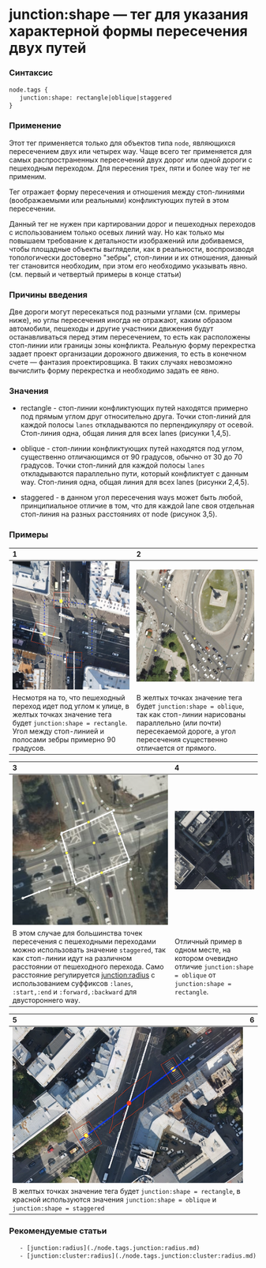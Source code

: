# junction:shape — тег для указания характерной формы пересечения двух путей

### Синтаксис
```
node.tags {
   junction:shape: rectangle|oblique|staggered
}
```

### Применение

Этот тег применяется только для объектов типа `node`, являющихся пересечением двух или четырех way.
Чаще всего тег применяется для самых распространенных пересечений двух дорог или одной дороги с пешеходным переходом. Для пересения трех, пяти и более way тег не применим.

Тег отражает форму пересечения и отношения между стоп-линиями (воображаемыми или реальными) конфликтующих путей в этом пересечении.

Данный тег не нужен при картировании дорог и пешеходных переходов с использованием только осевых линий way. 
Но как только мы повышаем требование к детальности изображений или добиваемся, чтобы площадные объекты выглядели, как в реальности, воспроизводя топологически достоверно "зебры", стоп-линии и их отношения, данный тег становится необходим, при этом его необходимо указывать явно.
(см. первый и четвертый примеры в конце статьи)

### Причины введения
Две дороги могут пересекаться под разными углами (см. примеры ниже), но углы пересечения иногда не отражают, каким образом автомобили, пешеходы и другие участники движения будут останавливаться перед этим пересечением, то есть как расположены стоп-линии или границы зоны конфликта.
Реальную форму перекрестка задает проект организации дорожного движения, то есть в конечном счете — фантазия проектировщика. В таких случаях невозможно вычислить форму перекрестка и необходимо задать ее явно.

### Значения
- rectangle - стоп-линии конфликтующих путей находятся примерно под прямым углом друг относительно друга. 
Точки стоп-линий для каждой полосы `lanes` откладываются по перпендикуляру от осевой. 
Стоп-линия одна, общая линия для всех lanes (рисунки 1,4,5).  

- oblique - стоп-линии конфликтующих путей находятся под углом, существенно отличающимся от 90 градусов, обычно от 30 до 70 градусов. 
Точки стоп-линий для каждой полосы `lanes` откладываются параллельно пути, который конфликтует с данным way. 
Стоп-линия одна, общая линия для всех lanes (рисунки 2,4,5).

- staggered - в данном угол пересечения ways может быть любой, принципиальное отличие
в том, что для каждой lane своя отдельная стоп-линия на разных расстояниях от node (рисунок 3,5).

### Примеры
| 1 | 2 | 
| :------- | :------ |
|![image info](./img/junction:shape-img2.png)|![image info](./img/junction:shape-img4.png)| 
| Несмотря на то, что пешеходный переход идет под углом к улице, в желтых точках значение тега будет `junction:shape = rectangle`. Угол между стоп-линией и полосами зебры примерно 90 градусов. | В желтых точках значение тега будет `junction:shape = oblique`, так как стоп-линии нарисованы параллельно (или почти) пересекаемой дороге, а угол пересечения существенно отличается от прямого. | 

| 3 | 4 |
| :------- | :------ |
|![image info](./img/junction:shape-img5.png)| ![image info](./img/junction:shape-img7.png) | 
| В этом случае для большинства точек пересечения с пешеходными переходами можно использовать значение `staggered`, так как стоп-линии идут на различном расстоянии от пешеходного перехода. Само расстояние регулируется [junction:radius](./node.tags.junction:radius.md) с использованием суффиксов `:lanes`, `:start,:end` и `:forward,:backward` для двустороннего way. | Отличный пример в одном месте, на котором очевидно отличие `junction:shape = oblique` от `junction:shape = rectangle`. | 

| 5 | 6 |
| :------- | :------ |
|![image info](./img/junction:shape-img3.png)||
|В желтых точках значение тега будет `junction:shape = rectangle`, в красной используются значения `junction:shape = oblique` и `junction:shape = staggered`|| 

### Рекомендуемые статьи
       - [junction:radius](./node.tags.junction:radius.md)
       - [junction:cluster:radius](./node.tags.junction:cluster:radius.md)
